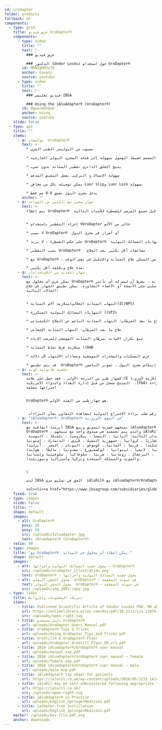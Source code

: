 ```yaml
---
id: urodapter
folder: products
fallback: en
components:
  - type: grid
    title: عرض فيديو UroDapter®
    components:
      - type: video
        title: ""
        text: |-
          ### عرض فيديو

          ### الدكتور Sándor Lovász حول استخدام UroDapter®
        id: MONZqHMJv7Q
        anchor: lovasz
        source: youtube
      - type: video
        title: ""
        text: |-
          ### فيديو تعليمي IBSA

          ### Using the iAluAdapter® (UroDapter®)
        id: OgwxcHuhQuQ
        anchor: using
        source: youtube
    slide: false
  - type: qas
    title: ""
    items:
      - q: مواصفات  UroDapter®
        text: >-
          * مصبوب من البوليمر الطبي المرن

          * الطرف الدائري المصمم خصيصًا الوصول بسهولة إلى فتحة المجرى البولي الخارجية

          * يتيح الغلق الدائري تقطير المثانة بدون تسرب

          * سهولة الإمساك و التركيب بفضل المقبض المدعم

          * يمكن توصيله بكل من محاقن Luer Slipو Luer Lock بسهولة

          * يدخل مجرى البول بعمق 6-8 مم فقط
        anchor: ""
      - q: جهاز صغير مع الكثير من الفوائد
        text: >-
          يتم إعطاء UroDapter®  من قبل جميع المرضى للقسطرة للأسباب التالية:


          * إجراء التقطير باستخدام ®UroDapter خالي من الألم

          * لا يسبب UroDapter®  أي أضرار في مجرى البول

          * على عكس القسطرة ، لا يزيد UroDapter®  من خطر التهابات المسالك البولية

          * يسبب التقطير UroDapter®   مضاعفات أقل بكثير بعد العلاج

          * مع UroDapter® ، من الممكن علاج المثانة والإحليل في نفس الوقت

          * مدة علاج وتكلفة أقل بكثير.
      - q: جهاز للعديد من اللإستخدامات
        text: >-
          يمكن غرس أي محلول مع UroDapter® في المثانة ، بشرط أن ليس له أي تأثير
          سلبي على الأنسجة أو الأعضاء المجاورة. يمكن تطبيق الجهاز في علاج
          الحالات التالية:


          * التهاب المثانة الخلالي/متلازمة آلام المثانة(IC/BPS)

          * التهابات المسالك البولية المتكررة ((UTIs

          * علاج ما بعد السرطان: التهاب المثانة الناجم عن العلاج الكيميائي

          * علاج ما بعد السرطان: التهاب المثانة الإشعاعي

          * منع تكرار الإصابة بسرطان المثانة الموضعي للمرضى الإناث

          * متلازمة فرط نشاط المثانة ((OAB

          * غرس المسكنات والمخدرات الموضعية ومضادات الالتهاب لأي دلالة

          * قد يتم تطبيق  UroDapter® لأغراض التشخيص أيضًا - على سبيل المثال إنتكاس مجرى البول ، تصوير الناسور
      - q: خلفية قانونية قوية
        text: >-
          كجهاز طبي من الدرجة الأولى ، فقد حصل على علامة CE اللازمة لأوروبا.
          المنتج مسجل من قبل إدارة الغذاء والدواء الأمريكية  .(FDA) براءة
          اختراعها معلقة


          UroDapter® هو جهاز طبي من الفئة الأولى.


           رقم طلب براءة الاختراع الدولية لمعاهدة التعاون بشأن البراءات: PCT/HU2016/000063
      - q: "iAluadapter®: UroDapter® في السوق الأوروبية"
        text: >-
          أبرمنا اتفاقية مع IBSA تمنحهم حصرية لتسويق وبيع iAluadapter® /
          UroDapter® ، والذي يتم تجمعته في صندوق واحد مع منتجهم iAluRil®
           للبلدان التالية: ألبانيا ، النمسا ، بيلاروسيا ، بلجيكا ، البوسنة ،
          بلغاريا ، كرواتيا ، جمهورية التشيك ، قبرص ، الدنمارك ، إستونيا ،
          فنلندا ، فرنسا ، ألمانيا ، كوسوفو ، اليونان ، المجر ، أيرلندا ،
          إيطاليا ، لاتفيا ، ليتوانيا ، لوكسمبورغ ، مقدونيا ، مالطا ، هولندا ،
          بولندا ، البرتغال ، رومانيا ، صربيا ، سلوفاكيا ، سلوفينيا وإسبانيا
          والسويد والمملكة المتحدة وتركيا وأستراليا ونيوزيلندا.


          \

          لدى IBSA الحق في تسليم حزم  iAluRil® مع iAluadapter®/UroDapter® و/أو المحول كمنتج مستقل على أساس غير حصري في البلدان التالية: أوكرانيا ، روسيا ، البحرين ، عمان ، الكويت ، قطر ، المملكة العربية السعودية ، الإمارات العربية المتحدة ، مصر ، الجزائر ، الأردن ، فلسطين ، لبنان ، العراق ، ليبيا ، المغرب ، تونس ، إسرائيل ، إيران ، كوريا الجنوبية ، إندونيسيا ، الصين ، سنغافورة ، تايوان ، تركمانستان ، ماليزيا ، كولومبيا ، الأرجنتين ، باربادوس ، بوليفيا ، البرازيل ، شيلي ، كوستاريكا ، جمهورية الدومينيكان ، إكوادور ، السلفادور ، غواتيمالا ، هندوراس ، المكسيك ، نيكاراغوا ، بنما ، باراغواي ، بيرو ، فنزويلا ، نيجيريا ، كينيا ، الغابون وغانا.

          <ul><li><a href="https://www.ibsagroup.com/subsidiaries/global-network.html" rel="noopener" target="_blank">IBSA Global Network</a></li></ul>
    fixed: true
  - type: images
    slide: false
    title: ""
    shape: default
    images:
      - alt: UroDapter®
        posx: 50
        posy: 50
        src: /uploads/Ialuadapter.jpg
        text: iAluadapter® (UroDapter®)
    ratio: 90
  - type: images
    title: "مع UroDapter®  يمكن إعطاء أي محلول في المثانة."
    shape: default
    images:
      - alt: محول حقنة المسالك البولية وأجزائها – UroDapter®
        src: /uploads/urodapter_illustration.png
        text: UroDapter® – محول حقنة المسالك البولية وأجزائها
      - alt: محول الحقن البولي  UroDapter® – في عبوته المعقمة
        text: محول الحقن البولي  UroDapter® – في عبوته المعقمة
        src: /uploads/img_2001-copy.jpg
  - type: links
    title: تنزيلات المعلومات والروابط
    items:
      - title: Published Scientific Article of Sándor Lovász PhD, MD about UroDapter
        url: https://onlinelibrary.wiley.com/doi/pdf/10.1111/iju.13976
        src: /uploads/open-right.svg
      - title: دليل مستخدم UroDapter®
        url: uploads/UroDapter_Users_Manual.pdf
      - title: UroDapter® Tips & Tricks
        url: uploads/Using_UroDapter_Tips_and_Tricks.pdf
      - title: UroStill® & UroDapter® Flyer
        url: uploads/UroDapter_UroStill_Flyer_EN_vr3.pdf
      - title: IBSA iAluadapter®/UroDapter® user manual
        url: uploads/manual_exp.pdf
      - title: IBSA iAluadapter®/UroDapter® user manual – female
        url: uploads/female_exp.pdf
      - title: IBSA iAluadapter®/UroDapter® user manual – male
        url: uploads/male_exp.pdf
      - title: iAluAdapter® tip sheet for patients
        url: https://ialuril.co.uk/wp-content/uploads/2020/05/1233_iAluradapterTipSheetPatients_St03.pdf
      - title: iAluRil may be self-administered following appropriate training
        url: https://ialuril.co.uk/
        src: /uploads/open-right.svg
      - title: iAluAdapter® in Practice
        url: uploads/English_SpringerMedizin1.pdf
      - title: Catheter-free Instillation
        url: uploads/English_SpringerMedizin2.pdf
    marker: /uploads/bxs-file-pdf.svg
    anchor: downloads
---
```

